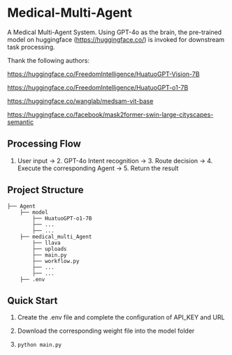 # Medical-Multi-Agent
A Medical Multi-Agent System. Using GPT-4o as the brain, the pre-trained model on huggingface (https://huggingface.co/) is invoked for downstream task processing.


Thank the following authors:

https://huggingface.co/FreedomIntelligence/HuatuoGPT-Vision-7B

https://huggingface.co/FreedomIntelligence/HuatuoGPT-o1-7B

https://huggingface.co/wanglab/medsam-vit-base

https://huggingface.co/facebook/mask2former-swin-large-cityscapes-semantic


## Processing Flow

1. User input → 2. GPT-4o Intent recognition → 3. Route decision → 4. Execute the corresponding Agent → 5. Return the result


## Project Structure

```
├── Agent
    ├── model
        ├── HuatuoGPT-o1-7B
        ├── ...
        ├── ...
    ├── medical_multi_Agent
        ├── llava
        ├── uploads
        ├── main.py
        ├── workflow.py
        ├── ...
        ├── ...
    ├── .env
``` 


## Quick Start

1. Create the .env file and complete the configuration of API_KEY and URL

2. Download the corresponding weight file into the model folder

3. ```python main.py```
